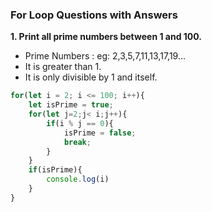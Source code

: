 ### For Loop Questions with Answers

**1. Print all prime numbers between 1 and 100.**

- Prime Numbers : eg: 2,3,5,7,11,13,17,19...
- It is greater than 1.
- It is only divisible by 1 and itself.


```js
for(let i = 2; i <= 100; i++){
    let isPrime = true;
    for(let j=2;j< i;j++){
        if(i % j == 0){
            isPrime = false;
            break;
        }
    }
    if(isPrime){
        console.log(i)
    }
}
```